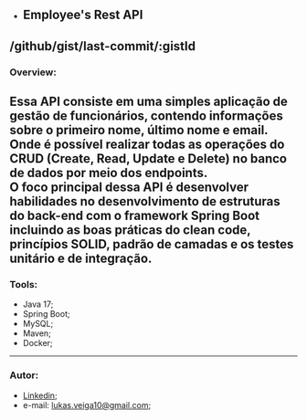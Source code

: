 * ## **Employee's Rest API**

/github/gist/last-commit/:gistId
-----
### Overview:
Essa API consiste em uma simples aplicação de gestão de funcionários, contendo informações
sobre o primeiro nome, último nome e email.
Onde é possível realizar todas as operações do CRUD (Create, Read, Update e Delete) no banco
de dados por meio dos endpoints. <br>
O foco principal dessa API é desenvolver habilidades no desenvolvimento de estruturas do back-end
com o framework Spring Boot incluindo as boas práticas do clean code, princípios SOLID, padrão de camadas
e os testes unitário e de integração.
-----
### Tools:

- Java 17;
- Spring Boot;
- MySQL;
- Maven;
- Docker;
------
### Autor:
- [Linkedin](https://www.linkedin.com/in/lukas-veiga-79371b20a/);
- e-mail: lukas.veiga10@gmail.com;